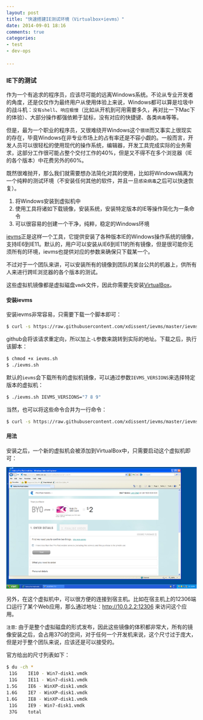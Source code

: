```yaml
---
layout: post
title: "快速搭建IE测试环境（Virtualbox+ievms）"
date: 2014-09-01 18:16
comments: true
categories: 
- test
- dev-ops

---
```

### IE下的测试

作为一个有追求的程序员，应该尽可能的远离Windows系统。不论从专业开发者的角度，还是仅仅作为最终用户从使用体验上来说，Windows都可以算是垃圾中的战斗机：`没有shell`、`响应极慢`（比如从开机到可用需要多久，再对比一下Mac下的体验）、大部分操作都强依赖于鼠标，没有对应的快捷键、各类`病毒`等等。

但是，最为一个职业的程序员，又很难绕开Windows这个`猥琐`而又事实上很现实的存在，毕竟Windows在非专业市场上的占有率还是不容小觑的。一般而言，开发人员可以很轻松的使用现代的操作系统，编辑器，开发工具完成实际的业务需求，这部分工作很可能占整个交付工作的40%，但是又不得不在多个浏览器（IE的各个版本）中花费另外的60%。

既然很难抛开，那么我们就需要想办法简化对其的使用，比如将Windows隔离为一个纯粹的测试环境（不安装任何其他的软件，并且一旦`感染病毒`之后可以快速恢复）。

1.	将Windows安装到虚拟机中
2.	使用工具将诸如下载镜像，安装系统，安装特定版本的IE等操作简化为一条命令
3.	可以很容易的创建一个干净，纯粹，稳定的Windows环境

[ievms](https://github.com/xdissent/ievms)正是这样一个工具，它提供安装了各种版本IE的Windows操作系统的镜像，支持IE6到IE11。默认的，用户可以安装从IE6到IE11的所有镜像，但是很可能你无须所有的环境，ievms也提供对应的参数来确保只下载某一个。

不过对于一个团队来讲，可以安装所有的镜像到团队的某台公共的机器上，供所有人来进行跨IE浏览器的各个版本的测试。

这些虚拟机镜像都是虚拟磁盘`vmdk`文件，因此你需要先安装[VirtualBox]((https://www.virtualbox.org/wiki/Downloads))。

#### 安装ievms

安装ievms非常容易，只需要下载一个脚本即可：

```sh
$ curl -s https://raw.githubusercontent.com/xdissent/ievms/master/ievms.sh -L
```

github会将该请求重定向，所以加上`-L`参数来跳转到实际的地址。下载之后，执行该脚本：

```sh
$ chmod +x ievms.sh
$ ./ievms.sh
```

默认的`ievms`会下载所有的虚拟机镜像，可以通过参数`IEVMS_VERSIONS`来选择特定版本的虚拟机：

```sh
$ ./ievms.sh IEVMS_VERSIONS="7 8 9"
```

当然，也可以将这些命令合并为一行命令：

```sh
$ curl -s https://raw.githubusercontent.com/xdissent/ievms/master/ievms.sh -L | IEVMS_VERSIONS="7 8 9" bash
```

#### 用法

安装之后，一个新的虚拟机会被添加到VirtualBox中，只需要启动这个虚拟机即可：

![image](/images/2014/09/ie8-prepaid-resized.png)

另外，在这个虚拟机中，可以很方便的连接到宿主机。比如在宿主机上的12306端口运行了某个Web应用，那么通过地址：http://10.0.2.2:12306 来访问这个应用。

`注意`: 由于是整个虚拟磁盘的形式发布，因此这些镜像的体积都非常大，所有的镜像安装之后，会占用37G的空间，对于任何一个开发机来说，这个尺寸过于庞大，但是对于整个团队来说，应该还是可以接受的。

官方给出的尺寸列表如下：

```sh
$ du -ch *
 11G    IE10 - Win7-disk1.vmdk
 11G    IE11 - Win7-disk1.vmdk
1.5G    IE6 - WinXP-disk1.vmdk
1.6G    IE7 - WinXP-disk1.vmdk
1.6G    IE8 - WinXP-disk1.vmdk
 11G    IE9 - Win7-disk1.vmdk
 37G    total
```

